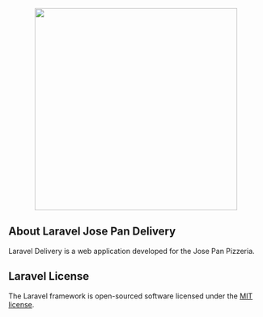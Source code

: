 <p align="center"><img src="https://res.cloudinary.com/dtfbvvkyp/image/upload/v1566331377/laravel-logolockup-cmyk-red.svg" width="400"></p>


## About Laravel Jose Pan Delivery

Laravel Delivery is a web application developed for the Jose Pan Pizzeria.

## Laravel License

The Laravel framework is open-sourced software licensed under the [MIT license](https://opensource.org/licenses/MIT).
